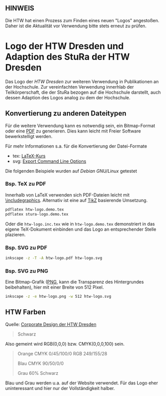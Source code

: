 ## **HINWEIS**
Die HTW hat einen Prozess zum Finden eines neuen "Logos" angestoßen.
Daher ist die Aktualität vor Verwendung bitte stets erneut zu prüfen.

# Logo der HTW Dresden und Adaption des StuRa der HTW Dresden

Das Logo der *HTW Dresden* zur weiteren Verwendung in Publikationen an der Hochschule.
Zur vereinfachten Verwendung innerhlab der Teilkörperschaft, die der StuRa bezogen auf die Hochschule darstellt, auch dessen Adaption des Logos analog zu dem der Hochschule.

## Konvertierung zu anderen Dateitypen

Für die weitere Verwendung kann es notwendig sein, ein Bitmap-Format oder eine [PDF](https://en.wikipedia.org/w/index.php?title=Portable_Document_Format&oldid=716063782) zu generieren. Dies kann leicht mit Freier Software bewerkstelligt werden.

Für mehr Informationen s.a. für die Konvertierung der Datei-Formate
* tex: [LaTeX-Kurs](http://wwwtcs.inf.tu-dresden.de/~borch/lehre/2015-latex/)
* svg: [Export Command Line Options](http://tavmjong.free.fr/INKSCAPE/MANUAL/html/CommandLine-Export.html)

Die folgenden Beispiele wurden auf *Debian GNU/Linux* getestet

### Bsp. TeX zu PDF

Innerhalb von LaTeX verwenden sich PDF-Dateien leicht mit [\includegraphics](http://golatex.de/wiki/index.php?title=\includegraphics).
Alternativ ist eine auf [TikZ](http://tikz.de/) basierende Umsetzung.

```bash
pdflatex htw-logo.demo.tex
pdflatex stura-logo.demo.tex
```

Oder die `htw-logo.inc.tex` wie in `htw-logo.demo.tex` demonstriert in das eigene TeX-Dokument einbinden und das Logo an entsprechender Stelle plazieren.

### Bsp. SVG zu PDF

```bash
inkscape -z -T -A htw-logo.pdf htw-logo.svg
```

### Bsp. SVG zu PNG

Eine Bitmap-Grafik ([PNG](https://en.wikipedia.org/w/index.php?title=Portable_Network_Graphics&oldid=716163563), kann die Transparenz des Hintergrundes beibehalten), hier mit einer Breite von 512 Pixel.

```bash
inkscape -z -e htw-logo.png -w 512 htw-logo.svg
```

## HTW Farben

Quelle: [Corporate Design der HTW Dresden](https://www.htw-dresden.de/intern/marketing/corporate-design.html)

> Schwarz 

Also gemeint wird RGB(0,0,0) bzw. CMYK(0,0,0,100) sein.

> Orange CMYK  0/45/100/0 RGB 249/155/28
> 
> Blau CMYK 90/50/0/0
>
> Grau 60% Schwarz

Blau und Grau werden u.a. auf der Website verwendet. Für das Logo eher uninteressant und hier nur der Vollständigkeit halber.
